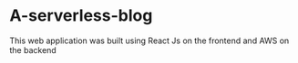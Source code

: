 # A-serverless-blog
This web application was built using React Js on the frontend and AWS on the backend
